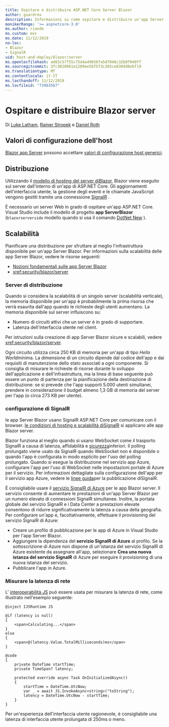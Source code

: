 ```yaml
---
title: Ospitare e distribuire ASP.NET Core Server Blazor
author: guardrex
description: Informazioni su come ospitare e distribuire un'app Server Blazor usando ASP.NET Core.
monikerRange: '>= aspnetcore-3.0'
ms.author: riande
ms.custom: mvc
ms.date: 11/12/2019
no-loc:
- Blazor
- SignalR
uid: host-and-deploy/blazor/server
ms.openlocfilehash: ad83c57f55c75d4a49656fa5d7046c32b0f049ff
ms.sourcegitcommit: 3fc3020961e1289ee5bf5f3c365ce8304d8ebf19
ms.translationtype: MT
ms.contentlocale: it-IT
ms.lasthandoff: 11/12/2019
ms.locfileid: "73963567"
---
```

# <a name="host-and-deploy-opno-locblazor-server"></a>Ospitare e distribuire Blazor server

Di [Luke Latham](https://github.com/guardrex), [Rainer Stropek](https://www.timecockpit.com) e [Daniel Roth](https://github.com/danroth27)

## <a name="host-configuration-values"></a>Valori di configurazione dell'host

[Blazor app Server](xref:blazor/hosting-models#blazor-server) possono accettare [valori di configurazione host generici](xref:fundamentals/host/generic-host#host-configuration).

## <a name="deployment"></a>Distribuzione

Utilizzando il [modello di hosting del server diBlazor](xref:blazor/hosting-models#blazor-server), Blazor viene eseguito sul server dall'interno di un'app di ASP.NET Core. Gli aggiornamenti dell'interfaccia utente, la gestione degli eventi e le chiamate JavaScript vengono gestiti tramite una connessione [SignalR](xref:signalr/introduction) .

È necessario un server Web in grado di ospitare un'app ASP.NET Core. Visual Studio include il modello di progetto **app ServerBlazor** (`blazorserverside` modello quando si usa il comando [DotNet New](/dotnet/core/tools/dotnet-new) ).

## <a name="scalability"></a>Scalabilità

Pianificare una distribuzione per sfruttare al meglio l'infrastruttura disponibile per un'app Server Blazor. Per informazioni sulla scalabilità delle app Server Blazor, vedere le risorse seguenti:

* [Nozioni fondamentali sulle app Server Blazor](xref:blazor/hosting-models#blazor-server)
* <xref:security/blazor/server>

### <a name="deployment-server"></a>Server di distribuzione

Quando si considera la scalabilità di un singolo server (scalabilità verticale), la memoria disponibile per un'app è probabilmente la prima risorsa che verrà esaurita dall'app quando le richieste degli utenti aumentano. La memoria disponibile sul server influiscono su:

* Numero di circuiti attivi che un server è in grado di supportare.
* Latenza dell'interfaccia utente nel client.

Per istruzioni sulla creazione di app Server Blazor sicure e scalabili, vedere <xref:security/blazor/server>.

Ogni circuito utilizza circa 250 KB di memoria per un'app di tipo *Hello World*minima. La dimensione di un circuito dipende dal codice dell'app e dai requisiti di manutenzione dello stato associati a ogni componente. Si consiglia di misurare le richieste di risorse durante lo sviluppo dell'applicazione e dell'infrastruttura, ma la linea di base seguente può essere un punto di partenza per la pianificazione della destinazione di distribuzione: se si prevede che l'app supporti 5.000 utenti simultanei, prendere in considerazione il budget almeno 1,3 GB di memoria del server per l'app (o circa 273 KB per utente).

### <a name="opno-locsignalr-configuration"></a>configurazione di SignalR

le app Server Blazor usano SignalR ASP.NET Core per comunicare con il browser. [le condizioni di hosting e scalabilità diSignalR](xref:signalr/publish-to-azure-web-app) si applicano alle app Blazor server.

Blazor funziona al meglio quando si usano WebSocket come il trasporto SignalR a causa di latenza, affidabilità e [sicurezza](xref:signalr/security)inferiori. Il polling prolungato viene usato da SignalR quando WebSocket non è disponibile o quando l'app è configurata in modo esplicito per l'uso del polling prolungato. Quando si esegue la distribuzione nel servizio app Azure, configurare l'app per l'uso di WebSocket nelle impostazioni portale di Azure per il servizio. Per informazioni dettagliate sulla configurazione dell'app per il servizio app Azure, vedere le [linee guida](xref:signalr/publish-to-azure-web-app)per la pubblicazione diSignalR.

È consigliabile usare il [servizio SignalR di Azure](/azure/azure-signalr) per le app Blazor server. Il servizio consente di aumentare le prestazioni di un'app Server Blazor per un numero elevato di connessioni SignalR simultanee. Inoltre, la portata globale del servizio SignalR e i Data Center a prestazioni elevate consentono di ridurre significativamente la latenza a causa della geografia. Per configurare un'app e, facoltativamente, effettuare il provisioning del servizio SignalR di Azure:

* Creare un profilo di pubblicazione per le app di Azure in Visual Studio per l'app Server Blazor.
* Aggiungere la dipendenza del **servizio SignalR di Azure** al profilo. Se la sottoscrizione di Azure non dispone di un'istanza del servizio SignalR di Azure esistente da assegnare all'app, selezionare **Crea una nuova istanza del servizio SignalR** di Azure per eseguire il provisioning di una nuova istanza del servizio.
* Pubblicare l'app in Azure.

### <a name="measure-network-latency"></a>Misurare la latenza di rete

L' [interoperabilità JS](xref:blazor/javascript-interop) può essere usata per misurare la latenza di rete, come illustrato nell'esempio seguente:

```cshtml
@inject IJSRuntime JS

@if (latency is null)
{
    <span>Calculating...</span>
}
else
{
    <span>@(latency.Value.TotalMilliseconds)ms</span>
}

@code
{
    private DateTime startTime;
    private TimeSpan? latency;

    protected override async Task OnInitializedAsync()
    {
        startTime = DateTime.UtcNow;
        var _ = await JS.InvokeAsync<string>("toString");
        latency = DateTime.UtcNow - startTime;
    }
}
```

Per un'esperienza dell'interfaccia utente ragionevole, è consigliabile una latenza di interfaccia utente prolungata di 250ms o meno.
